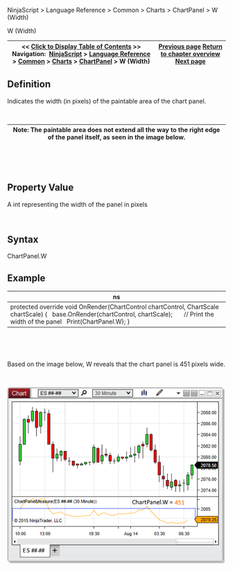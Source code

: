 ﻿


NinjaScript \> Language Reference \> Common \> Charts \> ChartPanel \> W (Width)






















W (Width)







| \<\< [Click to Display Table of Contents](w_width_chartpanel.md) \>\> **Navigation:**     [NinjaScript](ninjascript.md) \> [Language Reference](language_reference_wip.md) \> [Common](common.md) \> [Charts](chart.md) \> [ChartPanel](chartpanel.md) \> W (Width) | [Previous page](chartscale_chartpanel.md) [Return to chapter overview](chartpanel.md) [Next page](x_coordinate_chartpanel.md) |
| --- | --- |











## Definition


Indicates the width (in pixels) of the paintable area of the chart panel. 


 




| Note: The paintable area does not extend all the way to the right edge of the panel itself, as seen in the image below. |
| --- |



 


 


## Property Value


A int representing the width of the panel in pixels


 


## Syntax


ChartPanel.W


## 


## Example




| ns |
| --- |
| protected override void OnRender(ChartControl chartControl, ChartScale chartScale) {    base.OnRender(chartControl, chartScale);         // Print the width of the panel    Print(ChartPanel.W); } |



 


 


Based on the image below, W reveals that the chart panel is 451 pixels wide.


 


![ChartPanel_W](chartpanel_w.png)








